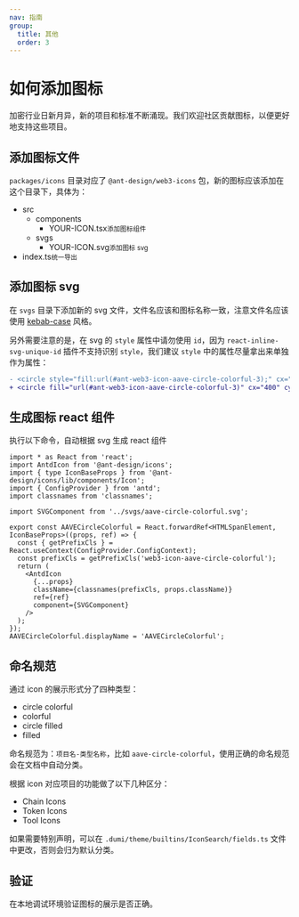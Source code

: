 ```yaml
---
nav: 指南
group:
  title: 其他
  order: 3
---
```


# 如何添加图标

加密行业日新月异，新的项目和标准不断涌现。我们欢迎社区贡献图标，以便更好地支持这些项目。

## 添加图标文件

`packages/icons` 目录对应了 `@ant-design/web3-icons` 包，新的图标应该添加在这个目录下，具体为：

<Tree>
  <ul>
    <li>
      src
      <ul>
        <li>
          components
          <ul>
            <li>YOUR-ICON.tsx<small>添加图标组件</small></li>
          </ul>
        </li>
        <li>
          svgs
          <ul>
            <li>YOUR-ICON.svg<small>添加图标 svg</small></li>
          </ul>
        </li>
      </ul>
    </li>
    <li>index.ts<small>统一导出</small></li>
  </ul>
</Tree>

## 添加图标 svg

在 `svgs` 目录下添加新的 svg 文件，文件名应该和图标名称一致，注意文件名应该使用 [kebab-case](https://developer.mozilla.org/en-US/docs/Glossary/Kebab_case) 风格。

另外需要注意的是，在 svg 的 `style` 属性中请勿使用 `id`，因为 `react-inline-svg-unique-id` 插件不支持识别 `style`，我们建议 `style` 中的属性尽量拿出来单独作为属性：

```diff
- <circle style="fill:url(#ant-web3-icon-aave-circle-colorful-3);" cx="400" cy="400" r="388"/> # bad
+ <circle fill="url(#ant-web3-icon-aave-circle-colorful-3)" cx="400" cy="400" r="388"/> # good
```

## 生成图标 react 组件

执行以下命令，自动根据 svg 生成 react 组件

<NormalCommand command="icons:generate"></NormalCommand>

```tsx | pure
import * as React from 'react';
import AntdIcon from '@ant-design/icons';
import { type IconBaseProps } from '@ant-design/icons/lib/components/Icon';
import { ConfigProvider } from 'antd';
import classnames from 'classnames';

import SVGComponent from '../svgs/aave-circle-colorful.svg';

export const AAVECircleColorful = React.forwardRef<HTMLSpanElement, IconBaseProps>((props, ref) => {
  const { getPrefixCls } = React.useContext(ConfigProvider.ConfigContext);
  const prefixCls = getPrefixCls('web3-icon-aave-circle-colorful');
  return (
    <AntdIcon
      {...props}
      className={classnames(prefixCls, props.className)}
      ref={ref}
      component={SVGComponent}
    />
  );
});
AAVECircleColorful.displayName = 'AAVECircleColorful';
```

## 命名规范

通过 icon 的展示形式分了四种类型：

- circle colorful
- colorful
- circle filled
- filled

命名规范为：`项目名-类型名称`，比如 `aave-circle-colorful`，使用正确的命名规范会在文档中自动分类。

根据 icon 对应项目的功能做了以下几种区分：

- Chain Icons
- Token Icons
- Tool Icons

如果需要特别声明，可以在 `.dumi/theme/builtins/IconSearch/fields.ts` 文件中更改，否则会归为默认分类。

## 验证

在本地调试环境验证图标的展示是否正确。
